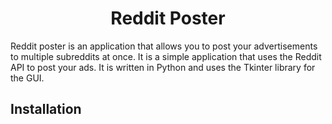 <h1 style="text-align:center">Reddit Poster</h1>

Reddit poster is an application that allows you to post your advertisements to multiple subreddits at once. It is a simple application that uses the Reddit API to post your ads. It is written in Python and uses the Tkinter library for the GUI.

## Installation

[//]: # (to be added)